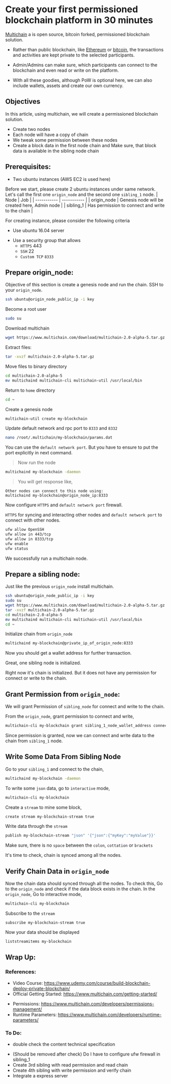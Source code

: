 # Create your first permissioned blockchain platform in 30 minutes

[Multichain](https://www.multichain.com/) a is open source, bitcoin forked, permissioned blockchain solution.

- Rather than public blockchain, like [Ethereum](https://*www.ethereum.org) or [bitcoin](https://bitcoin.org/en/), the transactions and activities are kept private to the selected participants.

* Admin/Admins can make sure, which participants can connect to the blockchain and even read or write on the platform.

- With all these goodies, although PoW is optional here, we can also include wallets, assets and create our own currency.

## Objectives

In this article, using multichain, we will create a permissioned blockchain solution.

- Create two nodes
- Each node will have a copy of chain
- We tweak some permission between these nodes
- Create a block data in the first node chain and Make sure, that block data is available in the sibling node chain

## Prerequisites:

- Two ubuntu instances (AWS EC2 is used here)

Before we start, please create 2 ubuntu instances under same network. Let's call the first one `origin_node` and the second one `sibling_1` node.
| Node | Job |
| ----------- | ----------- |
| origin_node | Genesis node will be created here, Admin node |
| sibling_1 | Has permission to connect and write to the chain |

For creating instance, please consider the following criteria

- Use ubuntu 16.04 server

* Use a security group that allows
  - `HTTPS` 443
  - `SSH` 22
  - `Custom TCP` `8333`

## Prepare origin_node:

Objective of this section is create a genesis node and run the chain.
SSH to your `origin_node`.

```sh
ssh ubuntu@origin_node_public_ip -i key
```

Become a root user

```sh
sudo su
```

Download multichain

```sh
wget https://www.multichain.com/download/multichain-2.0-alpha-5.tar.gz
```

Extract files:

```sh
tar -xvzf multichain-2.0-alpha-5.tar.gz
```

Move files to binary directory

```sh
cd multichain-2.0-alpha-5
mv multichaind multichain-cli multichain-util /usr/local/bin
```

Return to `home` directory

```sh
cd ~
```

Create a genesis node

```sh
multichain-util create my-blockchain
```

Update default network and rpc port to `8333` and `8332`

```sh
nano /root/.multichain/my-blockchain/params.dat
```

You can use the `default network port`. But you have to ensure to put the port explicitly in next command.

> Now run the node

```sh
multichaind my-blockchain -daemon
```

> You will get response like,

```
Other nodes can connect to this node using:
multichaind my-blockchain@origin_node_ip:8333
```

Now configure `HTTPS` and `default network port` firewall.

`HTTPS` for syncing and interacting other nodes and
`default network port` to connect with other nodes.

```sh
ufw allow OpenSSH
ufw allow in 443/tcp
ufw allow in 8333/tcp
ufw enable
ufw status
```

We successfully run a multichain node.

## Prepare a sibling node:

Just like the previous `origin_node` install multichain.

```sh
ssh ubuntu@origin_node_public_ip -i key
sudo su
wget https://www.multichain.com/download/multichain-2.0-alpha-5.tar.gz
tar -xvzf multichain-2.0-alpha-5.tar.gz
cd multichain-2.0-alpha-5
mv multichaind multichain-cli multichain-util /usr/local/bin
cd ~
```

Initialize chain from `origin_node`

```sh
multichaind my-blockchain@private_ip_of_origin_node:8333
```

Now you should get a wallet address for further transaction.

Great, one sibling node is initialized.

Right now it's chain is initialized. But it does not have any permission for connect or write to the chain.

## Grant Permission from `origin_node`:

We will grant Permission of `sibling_node` for connect and write to the chain.

From the `origin_node`, grant permission to connect and write,

```sh
multichain-cli my-blockchain grant sibling_1_node_wallet_address connect,send,receive,mine,create
```

Since permission is granted, now we can connect and write data to the chain from `sibling_1` node.

## Write Some Data From Sibling Node

Go to your `sibling_1` and connect to the chain,

```sh
multichaind my-blockchain -daemon
```

To write some `json` data, go to `interactive` mode,

```sh
multichain-cli my-blockchain
```

Create a `stream` to mine some block,

```sh
create stream my-blockchain-stream true
```

Write data through the `stream`

```sh
publish my-blockchain-stream "json" '{"json":{"myKey":"myValue"}}'
```

Make sure, there is no `space` between the `colon`, `cottation` or `brackets`

It's time to check, chain is synced among all the nodes.

## Verify Chain Data in `origin_node`

Now the chain data should synced through all the nodes.
To check this, Go to the `origin_node` and check if the data block exists in the chain.
In the `origin_node`,
Go to interactive mode,

```sh
multichain-cli my-blockchain
```

Subscribe to the `stream`

```
subscribe my-blockchain-stream true
```

Now your data should be displayed

```sh
liststreamitems my-blockchain
```

## Wrap Up:

### References:

- Video Course: https://www.udemy.com/course/build-blockchain-deploy-private-blockchain/
- Official Getting Started: https://www.multichain.com/getting-started/

* Permissions: https://www.multichain.com/developers/permissions-management/
* Runtime Parameters: https://www.multichain.com/developers/runtime-parameters/

### To Do:

- double check the content technical specification

* (Should be removed after check) Do I have to configure ufw firewall in sibling_1
* Create 3rd sibling with read permission and read chain
* Create 4th sibling with write permission and verify chain
* Integrate a express server
